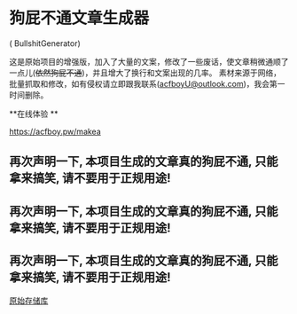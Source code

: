 # 狗屁不通文章生成器
( BullshitGenerator)

这是原始项目的增强版，加入了大量的文案，修改了一些废话，使文章稍微通顺了一点儿(~~依然狗屁不通~~)，并且增大了换行和文案出现的几率。
素材来源于网络，批量抓取和修改，如有侵权请立即跟我联系(acfboyU@outlook.com)，我会第一时间删除。

**在线体验 **

<https://acfboy.pw/makea>

## 再次声明一下, 本项目生成的文章真的狗屁不通, 只能拿来搞笑, 请不要用于正规用途!
## 再次声明一下, 本项目生成的文章真的狗屁不通, 只能拿来搞笑, 请不要用于正规用途!
## 再次声明一下, 本项目生成的文章真的狗屁不通, 只能拿来搞笑, 请不要用于正规用途!

[原始存储库](https://github.com/menzi11/BullshitGenerator)

